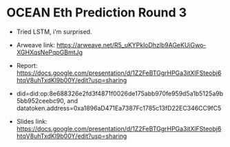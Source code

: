 # OCEAN Eth Prediction Round 3

- Tried LSTM, i'm surprised.

- Arweave link: https://arweave.net/R5_uKYPkloDhzlb9AGeKUiGwo-XGHXqsNePqpGBmtJg

- Report: https://docs.google.com/presentation/d/1Z2FeBTGgrHPGa3itXlFSteobj6htqV8uhTxdKl9b00Y/edit?usp=sharing 

- did=did:op:8e688326e2fd3f4871f0026de175abb970fe959d5a1b5125a9b5bb952ceebc90, and datatoken.address=0xa1896aD471Ea7387Fc1785c13fD22EC346CC9fC5

- Slides link: https://docs.google.com/presentation/d/1Z2FeBTGgrHPGa3itXlFSteobj6htqV8uhTxdKl9b00Y/edit?usp=sharing
